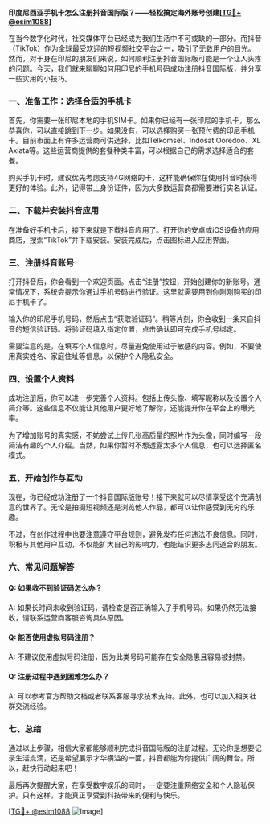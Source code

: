 **印度尼西亚手机卡怎么注册抖音国际版？——轻松搞定海外账号创建[[TG💪+ @esim1088](https://t.me/s/esim1088)]**

在当今数字化时代，社交媒体平台已经成为我们生活中不可或缺的一部分。而抖音（TikTok）作为全球最受欢迎的短视频社交平台之一，吸引了无数用户的目光。然而，对于身在印尼的朋友们来说，如何顺利注册抖音国际版可能是一个让人头疼的问题。今天，我们就来聊聊如何用印尼的手机号码成功注册抖音国际版，并分享一些实用的小技巧。

### 一、准备工作：选择合适的手机卡

首先，你需要一张印尼本地的手机SIM卡。如果你已经有一张印尼的手机卡，那么恭喜你，可以直接跳到下一步。如果没有，可以选择购买一张预付费的印尼手机卡。目前市面上有许多运营商可供选择，比如Telkomsel、Indosat Ooredoo、XL Axiata等。这些运营商提供的套餐种类丰富，可以根据自己的需求选择适合的套餐。

购买手机卡时，建议优先考虑支持4G网络的卡，这样能确保你在使用抖音时获得更好的体验。此外，记得带上身份证件，因为大多数运营商都需要进行实名认证。

### 二、下载并安装抖音应用

在准备好手机卡后，接下来就是下载抖音应用了。打开你的安卓或iOS设备的应用商店，搜索“TikTok”并下载安装。安装完成后，点击图标进入应用界面。

### 三、注册抖音账号

打开抖音后，你会看到一个欢迎页面。点击“注册”按钮，开始创建你的新账号。通常情况下，系统会提示你通过手机号码进行验证。这里就需要用到你刚刚购买的印尼手机卡了。

输入你的印尼手机号码，然后点击“获取验证码”。稍等片刻，你会收到一条来自抖音的短信验证码。将验证码填入指定位置，点击确认即可完成手机号绑定。

需要注意的是，在填写个人信息时，尽量避免使用过于敏感的内容。例如，不要使用真实姓名、家庭住址等信息，以保护个人隐私安全。

### 四、设置个人资料

成功注册后，你可以进一步完善个人资料。包括上传头像、填写昵称以及设置个人简介等。这些信息不仅能让其他用户更好地了解你，还能提升你在平台上的曝光率。

为了增加账号的真实感，不妨尝试上传几张高质量的照片作为头像，同时编写一段简洁有趣的个人介绍。当然，如果你暂时不想透露太多个人信息，也可以选择匿名模式。

### 五、开始创作与互动

现在，你已经成功注册了一个抖音国际版账号！接下来就可以尽情享受这个充满创意的世界了。无论是拍摄短视频还是浏览他人作品，都可以让你感受到无穷的乐趣。

不过，在创作过程中也要注意遵守平台规则，避免发布任何违法不良信息。同时，积极与其他用户互动，不仅能扩大自己的影响力，也能结识更多志同道合的朋友。

### 六、常见问题解答

#### Q: 如果收不到验证码怎么办？
A: 如果长时间未收到验证码，请检查是否正确输入了手机号码。如果仍然无法接收，请联系运营商客服咨询具体原因。

#### Q: 能否使用虚拟号码注册？
A: 不建议使用虚拟号码注册，因为此类号码可能存在安全隐患且容易被封禁。

#### Q: 注册过程中遇到困难怎么办？
A: 可以参考官方帮助文档或者联系客服寻求技术支持。此外，也可以加入相关社群交流经验。

### 七、总结

通过以上步骤，相信大家都能够顺利完成抖音国际版的注册过程。无论你是想要记录生活点滴，还是希望展示才华横溢的一面，抖音都能为你提供广阔的舞台。所以，赶快行动起来吧！

最后再次提醒大家，在享受数字娱乐的同时，一定要注重网络安全和个人隐私保护。只有这样，才能真正享受到科技带来的便利与快乐。

[[TG💪+ @esim1088](https://t.me/s/esim1088) ![Image](https://i.postimg.cc/4NQfJmqS/Snipaste-2025-05-13-00-14-12.png)]